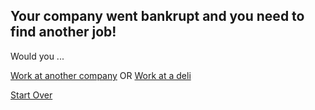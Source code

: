 ## Your company went bankrupt and you need to find another job! 
Would you ...

[Work at another company](anothercompany.md) OR [Work at a deli](deli.md)

[Start Over](../home.md)